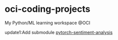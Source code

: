 # oci-coding-projects

My Python/ML learning workspace @OCI

update1:Add submodule [pytorch-sentiment-analysis](https://github.com/bentrevett/pytorch-sentiment-analysis)
